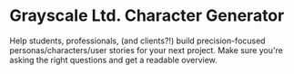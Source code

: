 # Grayscale Ltd. Character Generator

Help students, professionals, (and clients?!) build precision-focused personas/characters/user stories for your next project. Make sure you're asking the right questions and get a readable overview.
